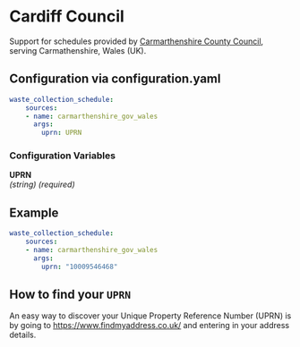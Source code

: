 # Cardiff Council

Support for schedules provided by [Carmarthenshire County Council](https://www.carmarthenshire.gov.wales/home/council-services/), serving Carmathenshire, Wales (UK).

## Configuration via configuration.yaml

```yaml
waste_collection_schedule:
    sources:
    - name: carmarthenshire_gov_wales
      args:
        uprn: UPRN
```

### Configuration Variables

**UPRN**  
*(string) (required)*

## Example

```yaml
waste_collection_schedule:
    sources:
    - name: carmarthenshire_gov_wales
      args:
        uprn: "10009546468"
```

## How to find your `UPRN`

An easy way to discover your Unique Property Reference Number (UPRN) is by going to <https://www.findmyaddress.co.uk/> and entering in your address details.
